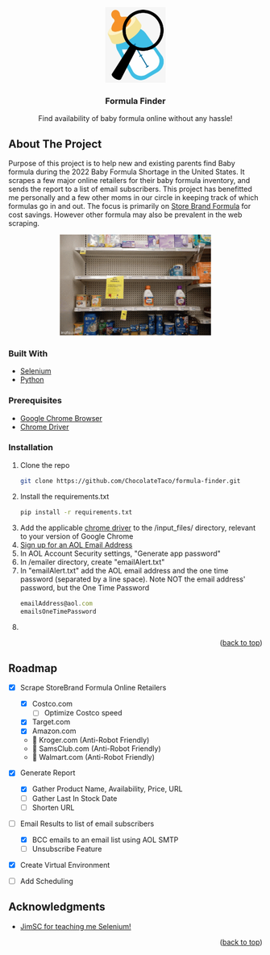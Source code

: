 <!-- PROJECT SHIELDS -->
<!--
*** I'm using markdown "reference style" links for readability.
*** Reference links are enclosed in brackets [ ] instead of parentheses ( ).
*** See the bottom of this document for the declaration of the reference variables
*** for contributors-url, forks-url, etc. This is an optional, concise syntax you may use.
*** https://www.markdownguide.org/basic-syntax/#reference-style-links
-->
<!-- [![Stargazers][stars-shield]][stars-url]
[![Issues][issues-shield]][issues-url]
[![MIT License][license-shield]](https://mit-license.org/)
[![LinkedIn][linkedin-shield]](https://www.linkedin.com/in/steventranx/) -->



<!-- PROJECT LOGO -->
<br />
<div align="center">
  <a href="https://github.com/ChocolateTaco/formula-finder">
    <img src="media/bottle_search_icon.png" alt="Logo" width="120">
  </a>

<h3 align="center">Formula Finder</h3>

  <p align="center">
    Find availability of baby formula online without any hassle!
  </p>
</div>

<!-- ABOUT THE PROJECT -->
## About The Project
Purpose of this project is to help new and existing parents find Baby formula during the 2022 Baby Formula Shortage in the United States. It scrapes a few major online retailers for their baby formula inventory, and sends the report to a list of email subscribers. This project has benefitted me personally and a few other moms in our circle in keeping track of which formulas go in and out. The focus is primarily on [Store Brand Formula](https://www.storebrandformula.com/) for cost savings. However other formula may also be prevalent in the web scraping.
<div align="center">
  <a href="https://github.com/ChocolateTaco/formula-finder">
    <img src="https://github.com/ChocolateTaco/formula-finder/blob/main/media/formula_shortage.gif" alt="Logo" width="300">
  </a>
 </div>

### Built With

* [Selenium](https://www.selenium.dev/)
* [Python](https://www.python.org/)

<!-- This is an example of how you may give instructions on setting up your project locally.
To get a local copy up and running follow these simple example steps. -->

### Prerequisites
* [Google Chrome Browser](https://www.google.com/chrome/)
* [Chrome Driver](https://chromedriver.chromium.org/downloads/)

### Installation

1. Clone the repo
   ```sh
   git clone https://github.com/ChocolateTaco/formula-finder.git
   ```
2. Install the requirements.txt
   ```sh
   pip install -r requirements.txt
   ```
3. Add the applicable [chrome driver](https://chromedriver.chromium.org/downloads/) to the /input_files/ directory, relevant to your version of Google Chrome
4. [Sign up for an AOL Email Address](https://mail.aol.com)
5. In AOL Account Security settings, "Generate app password"
6. In /emailer directory, create "emailAlert.txt"
7. In "emailAlert.txt" add the AOL email address and the one time password (separated by a line space). Note NOT the email address' password, but the One Time Password
   ```js
   emailAddress@aol.com
   emailsOneTimePassword
   ```
7. 


<p align="right">(<a href="#top">back to top</a>)</p>


<!-- ROADMAP -->
## Roadmap

- [x] Scrape StoreBrand Formula Online Retailers
    - [x] Costco.com
      - [ ] Optimize Costco speed
    - [x] Target.com
    - [x] Amazon.com
    - 🛑 Kroger.com (Anti-Robot Friendly)
    - 🛑 SamsClub.com (Anti-Robot Friendly)
    - 🛑 Walmart.com (Anti-Robot Friendly)
- [x] Generate Report
  - [x] Gather Product Name, Availability, Price, URL
  - [ ] Gather Last In Stock Date
  - [ ] Shorten URL
- [ ] Email Results to list of email subscribers
    - [x] BCC emails to an email list using AOL SMTP 
    - [ ] Unsubscribe Feature
- [x] Create Virtual Environment
- [ ] Add Scheduling


<!-- ACKNOWLEDGMENTS -->
## Acknowledgments

* [JimSC for teaching me Selenium!](https://github.com/jimdevops19)

<p align="right">(<a href="#top">back to top</a>)</p>



<!-- MARKDOWN LINKS & IMAGES -->
<!-- https://www.markdownguide.org/basic-syntax/#reference-style-links -->
[contributors-shield]: https://img.shields.io/github/contributors/github_username/repo_name.svg?style=for-the-badge
[contributors-url]: https://github.com/github_username/repo_name/graphs/contributors
[forks-shield]: https://img.shields.io/github/forks/github_username/repo_name.svg?style=for-the-badge
[forks-url]: https://github.com/github_username/repo_name/network/members
[stars-shield]: https://img.shields.io/github/stars/github_username/repo_name.svg?style=for-the-badge
[stars-url]: https://github.com/github_username/repo_name/stargazers
[issues-shield]: https://img.shields.io/github/issues/github_username/repo_name.svg?style=for-the-badge
[issues-url]: https://github.com/github_username/repo_name/issues
[license-shield]: https://img.shields.io/github/license/github_username/repo_name.svg?style=for-the-badge
[license-url]: https://github.com/github_username/repo_name/blob/master/LICENSE.txt
[linkedin-shield]: https://img.shields.io/badge/-LinkedIn-black.svg?style=for-the-badge&logo=linkedin&colorB=555
[linkedin-url]: https://linkedin.com/in/linkedin_username
[product-screenshot]: images/screenshot.png
